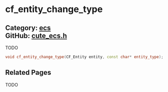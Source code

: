 [](../header.md ':include')

# cf_entity_change_type

Category: [ecs](/api_reference?id=ecs)  
GitHub: [cute_ecs.h](https://github.com/RandyGaul/cute_framework/blob/master/include/cute_ecs.h)  
---

TODO

```cpp
void cf_entity_change_type(CF_Entity entity, const char* entity_type);
```

## Related Pages

TODO  
